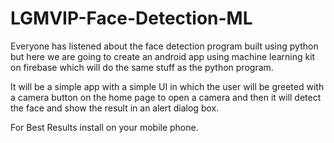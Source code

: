 # LGMVIP-Face-Detection-ML

Everyone has listened about the face detection program built using python but here we are going to create an android app using machine learning kit on firebase which will do the same stuff as the python program.

It will be a simple app with a simple UI in which the user will be greeted with a camera button on the home page to open a camera and then it will detect the face and show the result in an alert dialog box.

For Best Results install on your mobile phone.
